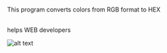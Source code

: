 <br>This program converts colors from RGB format to HEX

<br>helps WEB developers

![alt text](https://i.imgur.com/V5nRZIk.png)
